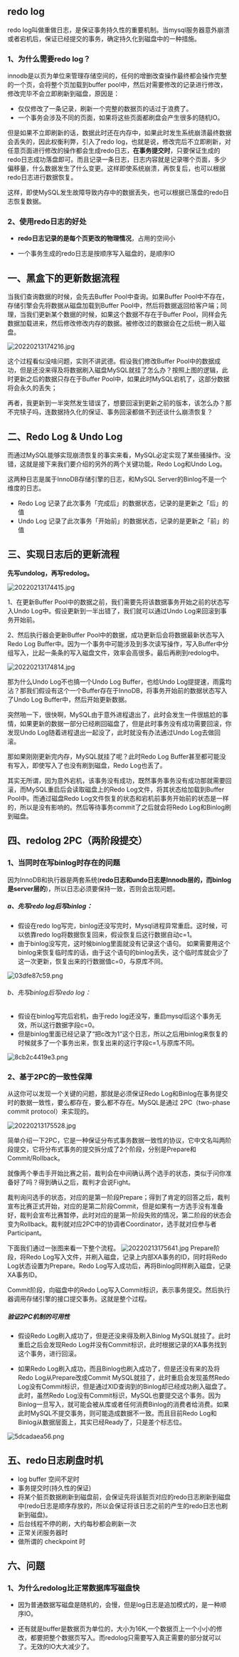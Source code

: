## redo log

redo log叫做重做日志，是保证事务持久性的重要机制。当mysql服务器意外崩溃或者宕机后，保证已经提交的事务，确定持久化到磁盘中的一种措施。

### 1、为什么需要redo log？

innodb是以页为单位来管理存储空间的，任何的增删改查操作最终都会操作完整的一个页，会将整个页加载到buffer pool中，然后对需要修改的记录进行修改，修改完毕不会立即刷新到磁盘，原因是：

- 仅仅修改了一条记录，刷新一个完整的数据页的话过于浪费了。
- 一个事务会涉及不同的页面，如果将这些页面都刷盘会产生很多的随机IO。

但是如果不立即刷新的话，数据此时还在内存中，如果此时发生系统崩溃最终数据会丢失的，因此权衡利弊，引入了redo log，也就是说，修改完后不立即刷新，对任意页面进行修改的操作都会生成redo日志，**在事务提交时**，只要保证生成的redo日志成功落盘即可。而且记录一条日志，日志内容就是记录哪个页面，多少偏移量，什么数据发生了什么变更。这样即使系统崩溃，再恢复后，也可以根据redo日志进行数据恢复。

这样，即使MySQL发生故障导致内存中的数据丢失，也可以根据已落盘的redo日志恢复数据。

### 2、使用redo日志的好处

- **redo日志记录的是每个页更改的物理情况**，占用的空间小

- 一个事务生成的redo日志是按顺序写入磁盘的，是顺序IO

## 一、黑盒下的更新数据流程

当我们查询数据的时候，会先去Buffer Pool中查询。如果Buffer Pool中不存在，存储引擎会先将数据从磁盘加载到Buffer Pool中，然后将数据返回给客户端；同理，当我们更新某个数据的时候，如果这个数据不存在于Buffer Pool，同样会先数据加载进来，然后修改修改内存的数据。被修改过的数据会在之后统一刷入磁盘。

![20220213174216.jpg](https://pic.imgdb.cn/item/6208d2fc2ab3f51d91974f3d.jpg)

这个过程看似没啥问题，实则不讲武德。假设我们修改Buffer Pool中的数据成功，但是还没来得及将数据刷入磁盘MySQL就挂了怎么办？按照上图的逻辑，此时更新之后的数据只存在于Buffer Pool中，如果此时MySQL宕机了，这部分数据将会永久的丢失；

再者，我更新到一半突然发生错误了，想要回滚到更新之前的版本，该怎么办？那不完犊子吗，连数据持久化的保证、事务回滚都做不到还谈什么崩溃恢复？

## 二、Redo Log & Undo Log
而通过MySQL能够实现崩溃恢复的事实来看，MySQL必定实现了某些骚操作。没错，这就是接下来我们要介绍的另外的两个关键功能，Redo Log和Undo Log。

这两种日志是属于InnoDB存储引擎的日志，和MySQL Server的Binlog不是一个维度的日志。

* Redo Log 记录了此次事务「完成后」的数据状态，记录的是更新之「后」的值
* Undo Log 记录了此次事务「开始前」的数据状态，记录的是更新之「前」的值

## 三、实现日志后的更新流程

**先写undolog，再写redolog。**

![20220213174415.jpg](https://pic.imgdb.cn/item/6208d3172ab3f51d91976728.jpg)

1、在更新Buffer Pool中的数据之前，我们需要先将该数据事务开始之前的状态写入Undo Log中。假设更新到一半出错了，我们就可以通过Undo Log来回滚到事务开始前。

2、然后执行器会更新Buffer Pool中的数据，成功更新后会将数据最新状态写入Redo Log Buffer中。因为一个事务中可能涉及到多次读写操作，写入Buffer中分组写入，比起一条条的写入磁盘文件，效率会高很多。最后再刷到redolog中。

![20220213174814.jpg](https://pic.imgdb.cn/item/6208d3e62ab3f51d91981fdf.jpg)

那为什么Undo Log不也搞一个Undo Log Buffer，也给Undo Log提提速，雨露均沾？那我们假设有这个一个Buffer存在于InnoDB，将事务开始前的数据状态写入了Undo Log Buffer中，然后开始更新数据。

突然啪一下，很快啊，MySQL由于意外进程退出了，此时会发生一件很尴尬的事情，如果更新的数据一部分已经刷回磁盘了，但是此时事务没有成功需要回滚，你发现Undo Log随着进程退出一起没了，此时就没有办法通过Undo Log去做回滚。

那如果刚刚更新完内存，MySQL就挂了呢？此时Redo Log Buffer甚至都可能没有写入，即使写入了也没有刷到磁盘，Redo Log也丢了。

其实无所谓，因为意外宕机，该事务没有成功，既然事务事务没有成功那就需要回滚，而MySQL重启后会读取磁盘上的Redo Log文件，将其状态给加载到Buffer Pool中。而通过磁盘Redo Log文件恢复的状态和宕机前事务开始前的状态是一样的，所以是没有影响的。然后等待事务commit了之后就会将Redo Log和Binlog刷到磁盘。

## 四、redolog 2PC（两阶段提交）
### 1、当同时在写binlog时存在的问题
因为InnoDB和执行器是两套系统(**redo日志和undo日志是Innodb层的，而binlog是server层的**)，所以日志必须要保持一致，否则会出现问题。

##### a、先写redo log后写binlog：
* 假设在redo log写完，binlog还没写完时，Mysql进程异常重启。这时候，可以依靠redo log将数据恢复回来，假设恢复后这行数据自动c=1。
* 由于binlog没写完，这时候binlog里面就没有记录这个语句。 如果需要用这个binlog来恢复临时库的话，由于这个语句的binlog丢失，这个临时库就会少了这一次更新，恢复出来的行数据值c=0，与原库不同。

![03dfe87c59.png](https://pic.imgdb.cn/item/63f32ae4f144a010076d076c.png)

###### b、先写binlog后写redo log：

* 假设在binlog写完后宕机，由于redo log还没写，重启mysql后这个事务无效，所以这行数据字段c=0。
* 但是binlog里面已经记录了“把c改为1”这个日志，所以之后用binlog来恢复的时候就多了一个事务出来，恢复出来的这行字段c=1,与原库不同。

![8cb2c4419e3.png](https://pic.imgdb.cn/item/63f32b1df144a010076d5103.png)

### 2、基于2PC的一致性保障

从这你可以发现一个关键的问题，那就是必须保证Redo Log和Binlog在事务提交时的数据一致性，要么都存在，要么都不存在。MySQL是通过 2PC（two-phase commit protocol）来实现的。

![20220213175528.jpg](https://pic.imgdb.cn/item/6208d5972ab3f51d919a5b96.jpg)

简单介绍一下2PC，它是一种保证分布式事务数据一致性的协议，它中文名叫两阶段提交，它将分布式事务的提交拆分成了2个阶段，分别是Prepare和Commit/Rollback。

就像两个拳击手开始比赛之前，裁判会在中间确认两个选手的状态，类似于问你准备好了吗？得到确认之后，裁判才会说Fight。

裁判询问选手的状态，对应的是第一阶段Prepare；得到了肯定的回答之后，裁判宣布比赛正式开始，对应的是第二阶段Commit，但是如果有一方选手没有准备好，裁判会宣布比赛暂停，此时对应的是第一阶段失败的情况，第二阶段的状态会变为Rollback。裁判就对应2PC中的协调者Coordinator，选手就对应参与者Participant。

下面我们通过一张图来看一下整个流程。
![20220213175641.jpg](https://pic.imgdb.cn/item/6208d5e12ab3f51d919ab04c.jpg)
Prepare阶段，将Redo Log写入文件，并刷入磁盘，记录上内部XA事务的ID，同时将Redo Log状态设置为Prepare。Redo Log写入成功后，再将Binlog同样刷入磁盘，记录XA事务ID。

Commit阶段，向磁盘中的Redo Log写入Commit标识，表示事务提交。然后执行器调用存储引擎的接口提交事务。这就是整个过程。

##### 验证2PC机制的可用性
* 假设Redo Log刷入成功了，但是还没来得及刷入Binlog MySQL就挂了。此时重启之后会发现Redo Log并没有Commit标识，此时根据记录的XA事务找到这个事务，进行回滚。

* 如果Redo Log刷入成功，而且Binlog也刷入成功了，但是还没有来的及将Redo Log从Prepare改成Commit MySQL就挂了，此时重启会发现虽然Redo Log没有Commit标识，但是通过XID查询到的Binlog却已经成功刷入磁盘了。此时，虽然Redo Log没有Commit标识，MySQL也要提交这个事务。因为Binlog一旦写入，就可能会被从库或者任何消费Binlog的消费者给消费。如果此时MySQL不提交事务，则可能造成数据不一致。而且目前Redo Log和Binlog从数据层面上，其实已经Ready了，只是差个标志位。

![5dcadaea56.png](https://pic.imgdb.cn/item/63f32b3af144a010076d7371.png)

## 五、redo日志刷盘时机
* log buffer 空间不足时
* 事务提交时(持久性的保证)
* 将某个脏页数据刷新到磁盘前，会保证先将该脏页对应的redo日志刷新到磁盘中(redo日志是顺序存放的，所以会保证将该日志之前的产生的redo日志也刷新到磁盘)。
* 后台线程不停的刷，大约每秒都会刷新一次
* 正常关闭服务器时
* 做所谓的 checkpoint 时

## 六、问题
### 1、为什么redolog比正常数据库写磁盘快
* 因为普通数据写磁盘是随机的，会慢，但是log日志是追加模式的，是一种顺序IO。

* 还有就是buffer是数据页为单位的，大小为16K,一个数据页上一个小小的修改，都要把整个数据页写入。而redolog只需要写入真正需要的部分就可以了。无效的IO大大减少了。